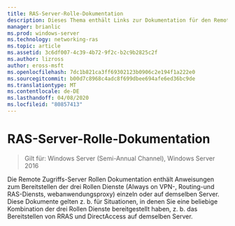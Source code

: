 ```yaml
---
title: RAS-Server-Rolle-Dokumentation
description: Dieses Thema enthält Links zur Dokumentation für den Remote Zugriff in Windows Server 2016.
manager: brianlic
ms.prod: windows-server
ms.technology: networking-ras
ms.topic: article
ms.assetid: 3c6df007-4c39-4b72-9f2c-b2c9b2825c2f
ms.author: lizross
author: eross-msft
ms.openlocfilehash: 7dc1b821ca3ff69302123b0906c2e194f1a222e0
ms.sourcegitcommit: b00d7c8968c4adc8f699dbee694afe6ed36bc9de
ms.translationtype: MT
ms.contentlocale: de-DE
ms.lasthandoff: 04/08/2020
ms.locfileid: "80857413"
---
```

# <a name="remote-access-server-role-documentation"></a>RAS-Server-Rolle-Dokumentation

>Gilt für: Windows Server (Semi-Annual Channel), Windows Server 2016

Die Remote Zugriffs-Server Rollen Dokumentation enthält Anweisungen zum Bereitstellen der drei Rollen Dienste (Always on VPN-, Routing-und RAS-Diensts, webanwendungsproxy) einzeln oder auf demselben Server. Diese Dokumente gelten z. b. für Situationen, in denen Sie eine beliebige Kombination der drei Rollen Dienste bereitgestellt haben, z. b. das Bereitstellen von RRAS und DirectAccess auf demselben Server.  
